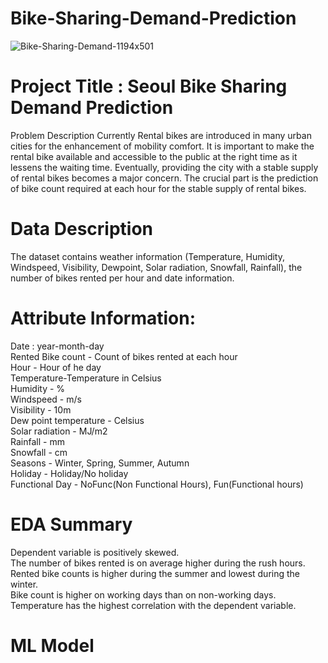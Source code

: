 # Bike-Sharing-Demand-Prediction

![Bike-Sharing-Demand-1194x501](https://user-images.githubusercontent.com/75332345/193004955-bb6e53ee-8a62-4a58-93ea-8a00f2e279c3.jpg)



# Project Title : Seoul Bike Sharing Demand Prediction

Problem Description
Currently Rental bikes are introduced in many urban cities for the enhancement of mobility comfort. It is important to make the rental bike available and accessible to the public at the right time as it lessens the waiting time. Eventually, providing the city with a stable supply of rental bikes becomes a major concern. The crucial part is the prediction of bike count required at each hour for the stable supply of rental bikes.

# Data Description

The dataset contains weather information (Temperature, Humidity, Windspeed, Visibility, Dewpoint, Solar radiation, Snowfall, Rainfall), the number of bikes rented per hour and date information.

# Attribute Information:  
Date : year-month-day  
Rented Bike count - Count of bikes rented at each hour  
Hour - Hour of he day  
Temperature-Temperature in Celsius  
Humidity - %  
Windspeed - m/s  
Visibility - 10m  
Dew point temperature - Celsius  
Solar radiation - MJ/m2  
Rainfall - mm  
Snowfall - cm  
Seasons - Winter, Spring, Summer, Autumn  
Holiday - Holiday/No holiday  
Functional Day - NoFunc(Non Functional Hours), Fun(Functional hours)  


# EDA Summary
Dependent variable is positively skewed.  
The number of bikes rented is on average higher during the rush hours.  
Rented bike counts is higher during the summer and lowest during the winter.  
Bike count is higher on working days than on non-working days.  
Temperature has the highest correlation with the dependent variable.  

#   ML Model

